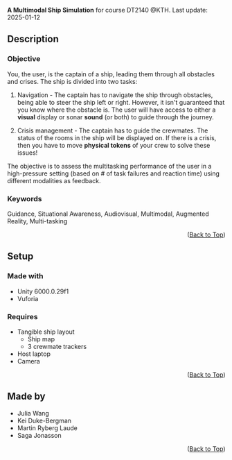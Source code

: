 <a name="readme-top"></a>

**A Multimodal Ship Simulation** for course DT2140 @KTH. 
Last update: 2025-01-12

## Description
### Objective
You, the user, is the captain of a ship, leading them through all obstacles and crises. The ship is divided into two tasks:
1. Navigation - The captain has to navigate the ship through obstacles, being able to steer the ship left or right. However, it isn't guaranteed that you know where the obstacle is. The user will have access to either a **visual** display or sonar **sound** (or both) to guide through the journey.

2. Crisis management - The captain has to guide the crewmates. The status of the rooms in the ship will be displayed on. If there is a crisis, then  you have to move **physical tokens** of your crew to solve these issues!

The objective is to assess the multitasking performance of the user in a high-pressure setting (based on # of task failures and reaction time) using different modalities as feedback.

### Keywords
Guidance, Situational Awareness, Audiovisual, Multimodal, Augmented Reality, Multi-tasking

<p align="right">(<a href="#readme-top">Back to Top</a>)</p>

## Setup
### Made with

- Unity 6000.0.29f1
- Vuforia

### Requires

- Tangible ship layout
  - Ship map
  - 3 crewmate trackers
- Host laptop
- Camera

<p align="right">(<a href="#readme-top">Back to Top</a>)</p>

## Made by

- Julia Wang
- Kei Duke-Bergman
- Martin Ryberg Laude
- Saga Jonasson

<p align="right">(<a href="#readme-top">Back to Top</a>)</p>
